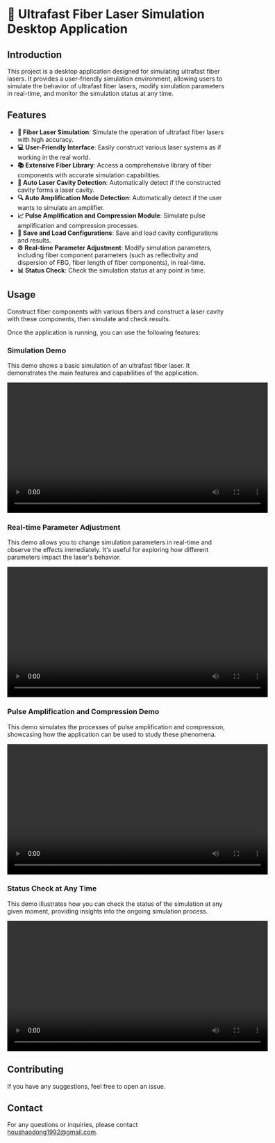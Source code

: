 # 🚀 Ultrafast Fiber Laser Simulation Desktop Application

## Introduction

This project is a desktop application designed for simulating ultrafast fiber lasers. It provides a user-friendly simulation environment, allowing users to simulate the behavior of ultrafast fiber lasers, modify simulation parameters in real-time, and monitor the simulation status at any time.

## Features

- **🔬 Fiber Laser Simulation**: Simulate the operation of ultrafast fiber lasers with high accuracy.
- **💻 User-Friendly Interface**: Easily construct various laser systems as if working in the real world.
- **📚 Extensive Fiber Library**: Access a comprehensive library of fiber components with accurate simulation capabilities.
- **🧩 Auto Laser Cavity Detection**: Automatically detect if the constructed cavity forms a laser cavity.
- **🔍 Auto Amplification Mode Detection**: Automatically detect if the user wants to simulate an amplifier.
- **📈 Pulse Amplification and Compression Module**: Simulate pulse amplification and compression processes.
- **💾 Save and Load Configurations**: Save and load cavity configurations and results.
- **⚙️ Real-time Parameter Adjustment**: Modify simulation parameters, including fiber component parameters (such as reflectivity and dispersion of FBG, fiber length of fiber components), in real-time.
- **📊 Status Check**: Check the simulation status at any point in time.

## Usage

Construct fiber components with various fibers and construct a laser cavity with these components, then simulate and check results.

Once the application is running, you can use the following features:

### Simulation Demo

This demo shows a basic simulation of an ultrafast fiber laser. It demonstrates the main features and capabilities of the application.

<video width="600" controls autoplay loop>
  <source src="demo/demo.mp4" type="video/mp4">
  Your browser does not support the video tag.
</video>

### Real-time Parameter Adjustment

This demo allows you to change simulation parameters in real-time and observe the effects immediately. It's useful for exploring how different parameters impact the laser's behavior.

<video width="600" controls autoplay loop>
  <source src="demo/change_parameters.mp4" type="video/mp4">
  Your browser does not support the video tag.
</video>

### Pulse Amplification and Compression Demo

This demo simulates the processes of pulse amplification and compression, showcasing how the application can be used to study these phenomena.

<video width="600" controls autoplay loop>
  <source src="demo/amplification.mp4" type="video/mp4">
  Your browser does not support the video tag.
</video>

### Status Check at Any Time

This demo illustrates how you can check the status of the simulation at any given moment, providing insights into the ongoing simulation process.

<video width="600" controls autoplay loop>
  <source src="demo/check_status.mp4" type="video/mp4">
  Your browser does not support the video tag.
</video>

## Contributing

If you have any suggestions, feel free to open an issue.

## Contact

For any questions or inquiries, please contact [houshaodong1992@gmail.com](mailto:houshaodong1992@gmail.com).
